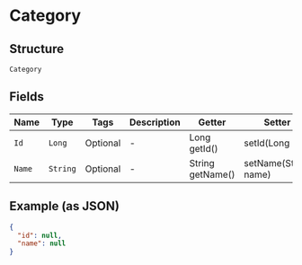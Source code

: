 
# Category

## Structure

`Category`

## Fields

| Name | Type | Tags | Description | Getter | Setter |
|  --- | --- | --- | --- | --- | --- |
| `Id` | `Long` | Optional | - | Long getId() | setId(Long id) |
| `Name` | `String` | Optional | - | String getName() | setName(String name) |

## Example (as JSON)

```json
{
  "id": null,
  "name": null
}
```

